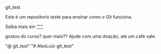git_test

Este é um repositorio teste para ensinar como o Git funciona.

Saiba mais em   ["""](""")

gostou do curso? quer mais?? Ajude com uma doação, até um café vale.

"@  git_test" 
"# AlexLuiz-git_test" 
